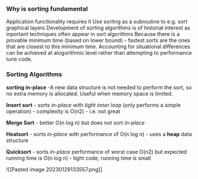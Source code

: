 
### Why is sorting fundamental

Application functionality requires it
Use soritng as a subroutine to e.g. sort graphical layers
Development of sorting algorithms is of historial interest as inportant techniques often appear in sort algorithms
Because there is a provable minimum time (based on lower bound) - fastest sorts are the ones that are closest to this minimum time.
Accounting for situational differences can be achieved at alogorithmic level rather than attempting to performance tune code.

### Sorting Algorithms

**sorting in-place** -A new data structure is not needed to perform the sort, so no extra memory is allocated. Useful when memory space is limited.

**Insert sort** - sorts _in-place_ with _tight inner loop_ (only performs a simple operation) - complexity is O(n2) - i.e. not great

**Merge Sort** - better O(n log n) but does not sort _in-place_

**Heatsort** - sorts _in-place_ with performance of O(n log n) - uses a **heap** data structure 

**Quicksort** - sorts _in-place_ performance of worst case O(n2) but expected running time is O(n log n) - tight code, running time is small

![[Pasted image 20230129133557.png]]



